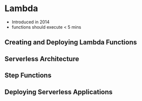 # Lambda
- Introduced in 2014
- functions should execute < 5 mins

## Creating and Deploying Lambda Functions

## Serverless Architecture

## Step Functions

## Deploying Serverless Applications